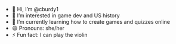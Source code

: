 - 👋 Hi, I’m @cburdy1
- 👀 I’m interested in game dev and US history
- 🌱 I’m currently learning how to create games and quizzes online
- 😄 Pronouns: she/her
- ⚡ Fun fact: I can play the violin

<!---
cburdy1/cburdy1 is a ✨ special ✨ repository because its `README.md` (this file) appears on your GitHub profile.
You can click the Preview link to take a look at your changes.
--->
